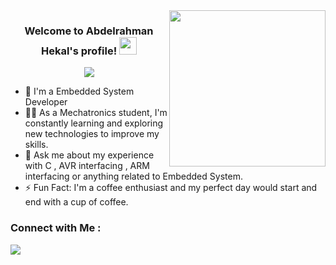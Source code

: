 
<img width="250" align="right" src="https://c.tenor.com/_DOBjnGspYAAAAAM/code-coding.gif">

<h3 align="center">
  Welcome to Abdelrahman Hekal's profile!
  <img src="https://media.giphy.com/media/hvRJCLFzcasrR4ia7z/giphy.gif" width="28">
</h3>

<!-- Typing SVG by DenverCoder1 - https://github.com/DenverCoder1/readme-typing-svg -->
<p align="center">
  <a href="https://github.com/DenverCoder1/readme-typing-svg"><img src="https://readme-typing-svg.herokuapp.com/?lines=Embedded-System%20developer;Always%20learning%20new%20things&font=Fira%20Code&center=true&width=440&height=45&color=f75c7e&vCenter=true&size=22"></a>
</p> 

- 🏢 I'm a Embedded System Developer
- 👨‍💻 As a Mechatronics student, I'm constantly learning and exploring new technologies to improve my skills.
- 💬 Ask me about my experience with C , AVR interfacing , ARM interfacing or anything related to Embedded System.
- ⚡ Fun Fact: I'm a coffee enthusiast and my perfect day would start and end with a cup of coffee.


### Connect with Me :

<a href="(https://www.linkedin.com/in/abdelrahman-hekal99/)" target="_blank"><img src="https://img.shields.io/badge/-Abdelrahman%20Hekal-0077B5?style=for-the-badge&logo=Linkedin&logoColor=white"/></a>

